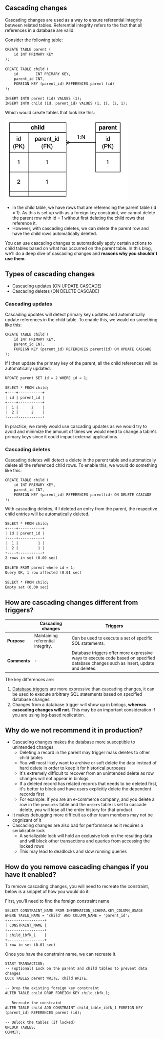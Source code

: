 ## Cascading changes

Cascading changes are used as a way to ensure referential integrity between related tables. Referential integrity refers
to the fact that all references in a database are valid.

Consider the following table:

<pre><code class="language-sql">CREATE TABLE parent (
    id INT PRIMARY KEY
);

CREATE TABLE child (
    id        INT PRIMARY KEY,
    parent_id INT,
    FOREIGN KEY (parent_id) REFERENCES parent (id)
);

INSERT INTO parent (id) VALUES (1);
INSERT INTO child (id, parent_id) VALUES (1, 1), (2, 1);
</code></pre>

Which would create tables that look like this:

![img.png](img.png)

* In the child table, we have rows that are referencing the parent table (id = 1). As this is set up with as a foreign
  key constraint, we cannot delete the parent row with id = 1 without first deleting the child rows that reference it.
* However, with cascading deletes, we can delete the parent row and have the child rows automatically deleted.

You can use cascading changes to automatically apply certain actions to child tables based on what has occurred on the
parent table. In this blog, we'll do a deep dive of cascading changes and **reasons why you shouldn't use them**.

## Types of cascading changes

* Cascading updates (ON UPDATE CASCADE)
* Cascading deletes (ON DELETE CASCADE)

### Cascading updates

Cascading updates will detect primary key updates and automatically update references in the child table. To enable
this, we would do something like this:

<pre><code class="language-sql">CREATE TABLE child (
    id INT PRIMARY KEY,
    parent_id INT,
    FOREIGN KEY (parent_id) REFERENCES parent(id) ON UPDATE CASCADE
);
</code></pre>

If I then update the primary key of the parent, all the child references will be automatically updated.

<pre><code class="language-sql">UPDATE parent SET id = 2 WHERE id = 1;

SELECT * FROM child;
+----+-----------+
| id | parent_id |
+----+-----------+
|  1 |      2    |
|  2 |      2    |
+----+-----------+
</code></pre>

In practice, we rarely would use cascading updates as we would try to avoid and minimize the amount of times we would
need to change a table's primary keys since it could impact external applications.

### Cascading deletes

Cascading deletes will detect a delete in the parent table and automatically delete all the referenced child rows. To
enable this, we would do something like this:

<pre><code class="language-sql">CREATE TABLE child (
    id INT PRIMARY KEY,
    parent_id INT,
    FOREIGN KEY (parent_id) REFERENCES parent(id) ON DELETE CASCADE 
);
</code></pre>

With cascading deletes, if I deleted an entry from the parent, the respective child entries will be automatically
deleted.

<pre><code class="language-sql">SELECT * FROM child;
+----+-----------+
| id | parent_id |
+----+-----------+
|  1 |         1 |
|  2 |         1 |
+----+-----------+
2 rows in set (0.00 sec)

DELETE FROM parent where id = 1;
Query OK, 1 row affected (0.01 sec)

SELECT * FROM child;
Empty set (0.00 sec)
</code></pre>

## How are cascading changes different from triggers?

|              | Cascading changes                  | Triggers                                                                                                                             |
|--------------|------------------------------------|--------------------------------------------------------------------------------------------------------------------------------------|
| **Purpose**  | Maintaining referential integrity. | Can be used to execute a set of specific SQL statements.                                                                             |
| **Comments** | -                                  | Database triggers offer more expressive ways to execute code based on specified database changes such as insert, update and deletes. |

The key differences are:

1. [Database triggers](https://dev.mysql.com/doc/refman/8.4/en/trigger-syntax.html) are more expressive than cascading changes, it can be used to execute arbitrary SQL statements based on specified database changes.
2. Changes from a database trigger will show up in binlogs, **whereas cascading changes will not**. This may be an important consideration if you are using log-based replication.

## Why do we not recommend it in production?

* Cascading changes makes the database more susceptible to unintended changes
  * Deleting a record in the parent may trigger mass deletes to other child tables
  * You will most likely want to archive or soft delete the data instead of hard delete in order to keep it for historical purposes
  * It's extremely difficult to recover from an unintended delete as row changes will not appear in binlogs
  * If a deleted record has related records that needs to be deleted first, it's better to block and have users explicitly delete the dependent records first
  * For example: If you are an e-commerce company, and you delete a row in the `products` table and the `orders` table is set to cascade delete, you will lose all the order history for that product
* It makes debugging more difficult as other team members may not be cognizant of it
* Cascading changes are also bad for performance as it requires a serializable lock
  * A serializable lock will hold an exclusive lock on the resulting data and will block other transactions and queries from accessing the locked rows
  * This may lead to deadlocks and slow running queries

## How do you remove cascading changes if you have it enabled?

To remove cascading changes, you will need to recreate the constraint, below is a snippet of how you would do it:

First, you'll need to find the foreign constraint name
<pre><code class="language-sql">SELECT CONSTRAINT_NAME FROM INFORMATION_SCHEMA.KEY_COLUMN_USAGE 
WHERE TABLE_NAME = 'child' AND COLUMN_NAME = 'parent_id';
+-----------------+
| CONSTRAINT_NAME |
+-----------------+
| child_ibfk_1    |
+-----------------+
1 row in set (0.01 sec)
</code></pre>

Once you have the constraint name, we can recreate it.

<pre><code class="language-sql">START TRANSACTION;
-- (optional) Lock on the parent and child tables to prevent data changes
LOCK TABLES parent WRITE, child WRITE;

-- Drop the existing foreign key constraint
ALTER TABLE child DROP FOREIGN KEY child_ibfk_1;

-- Recreate the constraint
ALTER TABLE child ADD CONSTRAINT child_table_ibfk_1 FOREIGN KEY (parent_id) REFERENCES parent (id);

-- Unlock the tables (if locked)
UNLOCK TABLES;
COMMIT;
</code></pre>
